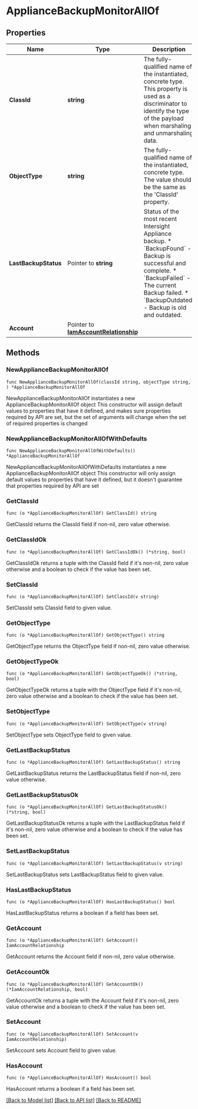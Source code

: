 # ApplianceBackupMonitorAllOf

## Properties

Name | Type | Description | Notes
------------ | ------------- | ------------- | -------------
**ClassId** | **string** | The fully-qualified name of the instantiated, concrete type. This property is used as a discriminator to identify the type of the payload when marshaling and unmarshaling data. | [default to "appliance.BackupMonitor"]
**ObjectType** | **string** | The fully-qualified name of the instantiated, concrete type. The value should be the same as the &#39;ClassId&#39; property. | [default to "appliance.BackupMonitor"]
**LastBackupStatus** | Pointer to **string** | Status of the most recent Intersight Appliance backup. * &#x60;BackupFound&#x60; - Backup is successful and complete. * &#x60;BackupFailed&#x60; - The current Backup failed. * &#x60;BackupOutdated&#x60; - Backup is old and outdated. | [optional] [readonly] [default to "BackupFound"]
**Account** | Pointer to [**IamAccountRelationship**](IamAccountRelationship.md) |  | [optional] 

## Methods

### NewApplianceBackupMonitorAllOf

`func NewApplianceBackupMonitorAllOf(classId string, objectType string, ) *ApplianceBackupMonitorAllOf`

NewApplianceBackupMonitorAllOf instantiates a new ApplianceBackupMonitorAllOf object
This constructor will assign default values to properties that have it defined,
and makes sure properties required by API are set, but the set of arguments
will change when the set of required properties is changed

### NewApplianceBackupMonitorAllOfWithDefaults

`func NewApplianceBackupMonitorAllOfWithDefaults() *ApplianceBackupMonitorAllOf`

NewApplianceBackupMonitorAllOfWithDefaults instantiates a new ApplianceBackupMonitorAllOf object
This constructor will only assign default values to properties that have it defined,
but it doesn't guarantee that properties required by API are set

### GetClassId

`func (o *ApplianceBackupMonitorAllOf) GetClassId() string`

GetClassId returns the ClassId field if non-nil, zero value otherwise.

### GetClassIdOk

`func (o *ApplianceBackupMonitorAllOf) GetClassIdOk() (*string, bool)`

GetClassIdOk returns a tuple with the ClassId field if it's non-nil, zero value otherwise
and a boolean to check if the value has been set.

### SetClassId

`func (o *ApplianceBackupMonitorAllOf) SetClassId(v string)`

SetClassId sets ClassId field to given value.


### GetObjectType

`func (o *ApplianceBackupMonitorAllOf) GetObjectType() string`

GetObjectType returns the ObjectType field if non-nil, zero value otherwise.

### GetObjectTypeOk

`func (o *ApplianceBackupMonitorAllOf) GetObjectTypeOk() (*string, bool)`

GetObjectTypeOk returns a tuple with the ObjectType field if it's non-nil, zero value otherwise
and a boolean to check if the value has been set.

### SetObjectType

`func (o *ApplianceBackupMonitorAllOf) SetObjectType(v string)`

SetObjectType sets ObjectType field to given value.


### GetLastBackupStatus

`func (o *ApplianceBackupMonitorAllOf) GetLastBackupStatus() string`

GetLastBackupStatus returns the LastBackupStatus field if non-nil, zero value otherwise.

### GetLastBackupStatusOk

`func (o *ApplianceBackupMonitorAllOf) GetLastBackupStatusOk() (*string, bool)`

GetLastBackupStatusOk returns a tuple with the LastBackupStatus field if it's non-nil, zero value otherwise
and a boolean to check if the value has been set.

### SetLastBackupStatus

`func (o *ApplianceBackupMonitorAllOf) SetLastBackupStatus(v string)`

SetLastBackupStatus sets LastBackupStatus field to given value.

### HasLastBackupStatus

`func (o *ApplianceBackupMonitorAllOf) HasLastBackupStatus() bool`

HasLastBackupStatus returns a boolean if a field has been set.

### GetAccount

`func (o *ApplianceBackupMonitorAllOf) GetAccount() IamAccountRelationship`

GetAccount returns the Account field if non-nil, zero value otherwise.

### GetAccountOk

`func (o *ApplianceBackupMonitorAllOf) GetAccountOk() (*IamAccountRelationship, bool)`

GetAccountOk returns a tuple with the Account field if it's non-nil, zero value otherwise
and a boolean to check if the value has been set.

### SetAccount

`func (o *ApplianceBackupMonitorAllOf) SetAccount(v IamAccountRelationship)`

SetAccount sets Account field to given value.

### HasAccount

`func (o *ApplianceBackupMonitorAllOf) HasAccount() bool`

HasAccount returns a boolean if a field has been set.


[[Back to Model list]](../README.md#documentation-for-models) [[Back to API list]](../README.md#documentation-for-api-endpoints) [[Back to README]](../README.md)


